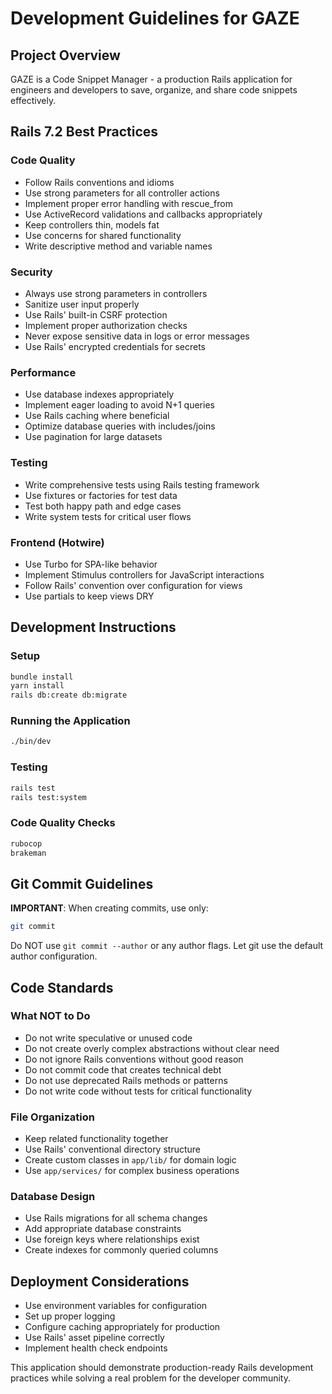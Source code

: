 # Development Guidelines for GAZE

## Project Overview
GAZE is a Code Snippet Manager - a production Rails application for engineers and developers to save, organize, and share code snippets effectively.

## Rails 7.2 Best Practices

### Code Quality
- Follow Rails conventions and idioms
- Use strong parameters for all controller actions
- Implement proper error handling with rescue_from
- Use ActiveRecord validations and callbacks appropriately
- Keep controllers thin, models fat
- Use concerns for shared functionality
- Write descriptive method and variable names

### Security
- Always use strong parameters in controllers
- Sanitize user input properly
- Use Rails' built-in CSRF protection
- Implement proper authorization checks
- Never expose sensitive data in logs or error messages
- Use Rails' encrypted credentials for secrets

### Performance
- Use database indexes appropriately
- Implement eager loading to avoid N+1 queries
- Use Rails caching where beneficial
- Optimize database queries with includes/joins
- Use pagination for large datasets

### Testing
- Write comprehensive tests using Rails testing framework
- Use fixtures or factories for test data
- Test both happy path and edge cases
- Write system tests for critical user flows

### Frontend (Hotwire)
- Use Turbo for SPA-like behavior
- Implement Stimulus controllers for JavaScript interactions
- Follow Rails' convention over configuration for views
- Use partials to keep views DRY

## Development Instructions

### Setup
```bash
bundle install
yarn install
rails db:create db:migrate
```

### Running the Application
```bash
./bin/dev
```

### Testing
```bash
rails test
rails test:system
```

### Code Quality Checks
```bash
rubocop
brakeman
```

## Git Commit Guidelines

**IMPORTANT**: When creating commits, use only:
```bash
git commit
```

Do NOT use `git commit --author` or any author flags. Let git use the default author configuration.

## Code Standards

### What NOT to Do
- Do not write speculative or unused code
- Do not create overly complex abstractions without clear need
- Do not ignore Rails conventions without good reason
- Do not commit code that creates technical debt
- Do not use deprecated Rails methods or patterns
- Do not write code without tests for critical functionality

### File Organization
- Keep related functionality together
- Use Rails' conventional directory structure  
- Create custom classes in `app/lib/` for domain logic
- Use `app/services/` for complex business operations

### Database Design
- Use Rails migrations for all schema changes
- Add appropriate database constraints
- Use foreign keys where relationships exist
- Create indexes for commonly queried columns

## Deployment Considerations
- Use environment variables for configuration
- Set up proper logging
- Configure caching appropriately for production
- Use Rails' asset pipeline correctly
- Implement health check endpoints

This application should demonstrate production-ready Rails development practices while solving a real problem for the developer community.